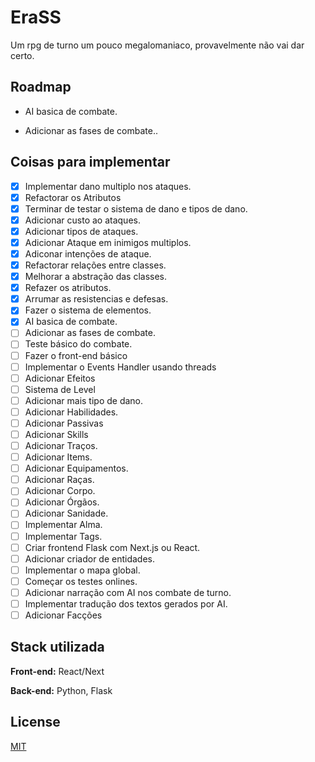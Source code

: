 # EraSS

Um rpg de turno um pouco megalomaniaco, provavelmente não vai dar certo.

## Roadmap

- AI basica de combate.

- Adicionar as fases de combate..

## Coisas para implementar
- [x] Implementar dano multiplo nos ataques.
- [x] Refactorar os Atributos
- [x] Terminar de testar o sistema de dano e tipos de dano.
- [x] Adicionar custo ao ataques.
- [x] Adicionar tipos de ataques.
- [x] Adicionar Ataque em inimigos multiplos.
- [x] Adiconar intenções de ataque.
- [x] Refactorar relações entre classes.
- [x] Melhorar a abstração das classes.
- [x] Refazer os atributos.
- [x] Arrumar as resistencias e defesas.
- [x] Fazer o sistema de elementos.
- [x] AI basica de combate.
- [ ] Adicionar as fases de combate.
- [ ] Teste básico do combate.
- [ ] Fazer o front-end básico
- [ ] Implementar o Events Handler usando threads
- [ ] Adicionar Efeitos
- [ ] Sistema de Level
- [ ] Adicionar mais tipo de dano.
- [ ] Adicionar Habilidades.
- [ ] Adicionar Passivas
- [ ] Adicionar Skills
- [ ] Adicionar Traços.
- [ ] Adicionar Items.
- [ ] Adicionar Equipamentos.
- [ ] Adicionar Raças.
- [ ] Adicionar Corpo.
- [ ] Adicionar Órgãos.
- [ ] Adicionar Sanidade.
- [ ] Implementar Alma.
- [ ] Implementar Tags.
- [ ] Criar frontend Flask com Next.js ou React.
- [ ] Adicionar criador de entidades.
- [ ] Implementar o mapa global.
- [ ] Começar os testes onlines.
- [ ] Adicionar narração com AI nos combate de turno.
- [ ] Implementar tradução dos textos gerados por AI.
- [ ] Adicionar Facções

## Stack utilizada

**Front-end:** React/Next

**Back-end:** Python, Flask


## License

[MIT](https://choosealicense.com/licenses/mit/)
